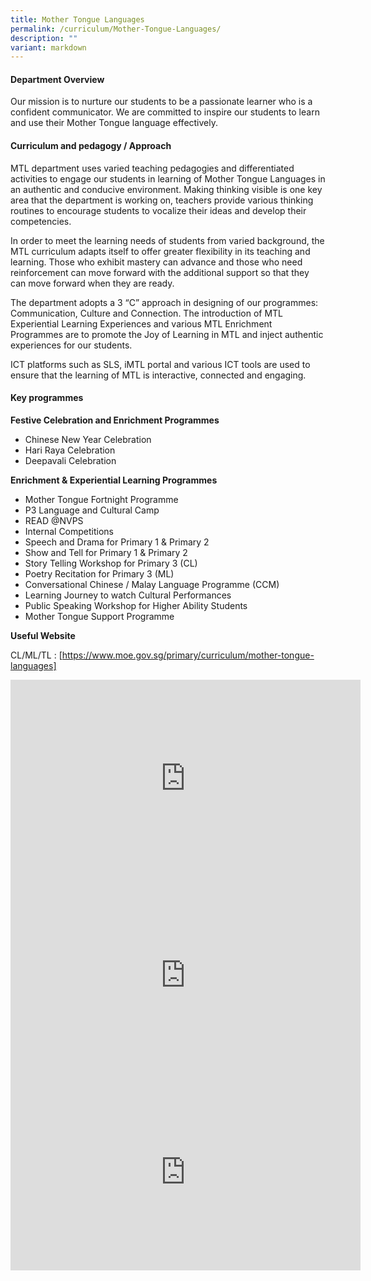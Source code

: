 ```yaml
---
title: Mother Tongue Languages
permalink: /curriculum/Mother-Tongue-Languages/
description: ""
variant: markdown
---
```

#### **Department Overview**


Our mission is to nurture our students to be a passionate learner who is a confident communicator. We are committed to inspire our students to learn and use their Mother Tongue language effectively.

#### **Curriculum and pedagogy / Approach**


MTL department uses varied teaching pedagogies and differentiated activities to engage our students in learning of Mother Tongue Languages in an authentic and conducive environment. Making thinking visible is one key area that the department is working on, teachers provide various thinking routines to encourage students to vocalize their ideas and develop their competencies.

  

In order to meet the learning needs of students from varied background, the MTL curriculum adapts itself to offer greater flexibility in its teaching and learning. Those who exhibit mastery can advance and those who need reinforcement can move forward with the additional support so that they can move forward when they are ready.

  

The department adopts a 3 “C” approach in designing of our programmes: Communication, Culture and Connection. The introduction of MTL Experiential Learning Experiences and various MTL Enrichment Programmes are to promote the Joy of Learning in MTL and inject authentic experiences for our students.

  

ICT platforms such as SLS, iMTL portal and various ICT tools are used to ensure that the learning of MTL is interactive, connected and engaging.

#### **Key programmes**


**Festive Celebration and Enrichment Programmes**

*   Chinese New Year Celebration
*   Hari Raya Celebration
*   Deepavali Celebration

  

**Enrichment &amp; Experiential Learning Programmes**

*   Mother Tongue Fortnight Programme
*   P3 Language and Cultural Camp
*   READ @NVPS
*   Internal Competitions
*   Speech and Drama for Primary 1 &amp; Primary 2
*   Show and Tell for Primary 1 &amp; Primary 2
*   Story Telling Workshop for Primary 3 (CL)
*   Poetry Recitation for Primary 3 (ML)
*   Conversational Chinese / Malay Language Programme (CCM)
*   Learning Journey to watch Cultural Performances
*   Public Speaking Workshop for Higher Ability Students
*   Mother Tongue Support Programme

  

**Useful Website**

  

CL/ML/TL :&nbsp;[https://www.moe.gov.sg/primary/curriculum/mother-tongue-languages]

<iframe width="560" height="315" src="https://www.youtube.com/embed/prxrPaOISgE" title="YouTube video player" frameborder="0" allow="accelerometer; autoplay; clipboard-write; encrypted-media; gyroscope; picture-in-picture; web-share" allowfullscreen=""></iframe> <br>

<iframe width="560" height="315" src="https://www.youtube.com/embed/ZvQorMHQX1U" title="YouTube video player" frameborder="0" allow="accelerometer; autoplay; clipboard-write; encrypted-media; gyroscope; picture-in-picture; web-share" allowfullscreen=""></iframe> <br>

<iframe width="560" height="315" src="https://www.youtube.com/embed/0eFaQzBym3c" title="YouTube video player" frameborder="0" allow="accelerometer; autoplay; clipboard-write; encrypted-media; gyroscope; picture-in-picture; web-share" allowfullscreen=""></iframe>